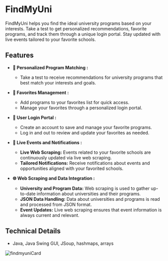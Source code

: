 # FindMyUni

FindMyUni helps you find the ideal university programs based on your interests. Take a test to get personalized recommendations, favorite programs, and track them 
through a unique login portal. Stay updated with live events tailored to your favorite schools.

## Features

- **🎯 Personalized Program Matching :**
  - Take a test to receive recommendations for university programs that best match your interests and goals.

- **💖 Favorites Management :**
  - Add programs to your favorites list for quick access.
  - Manage your favorites through a personalized login portal.

- **🔐 User Login Portal :**
  - Create an account to save and manage your favorite programs.
  - Log in and out to review and update your favorites as needed.

- **📅 Live Events and Notifications :**
  - **Live Web Scraping:** Events related to your favorite schools are continuously updated via live web scraping.
  - **Tailored Notifications:** Receive notifications about events and opportunities aligned with your favorited schools.

- **🌐 Web Scraping and Data Integration :**
  - **University and Program Data:** Web scraping is used to gather up-to-date information about universities and their programs.
  - **JSON Data Handling:** Data about universities and programs is read and processed from JSON format.
  - **Event Updates:** Live web scraping ensures that event information is always current and relevant.

## Technical Details

- Java, Java Swing GUI, JSoup, hashmaps, arrays

![findmyuniCard](https://github.com/user-attachments/assets/27ceeda1-7202-4b64-af66-d1191b51354b)

